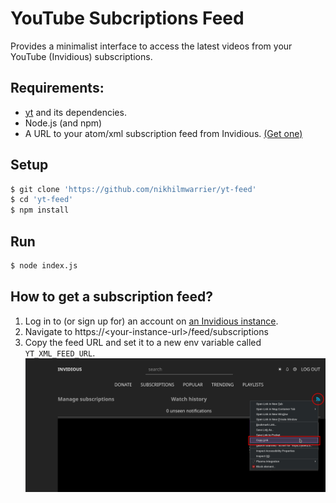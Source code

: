 # YouTube Subcriptions Feed

Provides a minimalist interface to access the latest videos from your YouTube (Invidious) subscriptions.

## Requirements:

- [yt](nikhilmwarrier.github.io/yt) and its dependencies.
- Node.js (and npm)
- A URL to your atom/xml subscription feed from Invidious. [(Get one)](#how-to-get-a-subscription-feed)

## Setup

```bash
$ git clone 'https://github.com/nikhilmwarrier/yt-feed'
$ cd 'yt-feed'
$ npm install
```

## Run

```bash
$ node index.js
```

## How to get a subscription feed?

1. Log in to (or sign up for) an account on [an Invidious instance](https://invidio.us/).
2. Navigate to https://&lt;your-instance-url&gt;/feed/subscriptions
3. Copy the feed URL and set it to a new env variable called `YT_XML_FEED_URL`.
   ![Image showing the location of the subscription feed icon.](./invidious_instructions.png)
